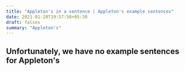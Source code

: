 ```yaml
---
title: "Appleton's in a sentence | Appleton's example sentences"
date: 2021-01-20T19:57:50+05:30
draft: falses
summary: "Appleton's"
---
```

## Unfortunately, we have no example sentences for Appleton's                 
